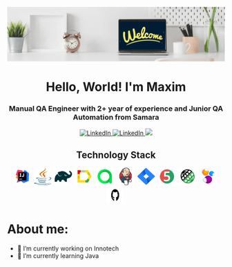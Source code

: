 ![Banner](./Banner.gif)

<div id="header" align="center">
	<h1>Hello, World! I'm Maxim </h1>
	<h3>Manual QA Engineer with 2+ year of experience and Junior QA Automation from Samara</h3>
	<a href="www.linkedin.com/in/maksim-dolgodvorov">
	<img src="https://img.shields.io/badge/LinkedIn-blue?style=for-the-badge&logo=linkedin&logoColor=white" alt="LinkedIn"/>
</a>
	<a href="https://t.me/darwin_33">
	<img src="https://img.shields.io/badge/Telegram-2CA5E0?style=for-the-badge&logo=telegram&logoColor=white" alt="LinkedIn"/>
</a>
	<a href="https://www.facebook.com/profile.php?id=100072807490482&mibextid=LQQJ4d">
	<img src="https://img.shields.io/badge/Facebook-%231877F2.svg?style=for-the-badge&logo=Facebook&logoColor=white"/>
</a>
</div>


<h2 align="center">Technology Stack </h2>

<p align="center">
<img src="https://github.com/Max0490/Max0490/blob/main/IDEA-logo.svg" title="idea" width="40" height="40" />&nbsp;
<img src="https://github.com/Max0490/Max0490/blob/main/java-logo.svg" title="java" width="40" height="40" />&nbsp;
<img src="https://github.com/Max0490/Max0490/blob/main/gradle-logo.svg" title="gradle" width="40" height="40" />&nbsp;
<img src="https://github.com/Max0490/Max0490/blob/main/allure-Report-logo.svg" title="allure" width="40" height="40" />&nbsp;
<img src="https://github.com/Max0490/Max0490/blob/main/allure-ee-logo.svg" title="allure" width="40" height="40" />&nbsp;
<img src="https://github.com/Max0490/Max0490/blob/main/jenkins-logo.svg" title="jenkins" width="40" height="40" />&nbsp;
<img src="https://github.com/Max0490/Max0490/blob/main/jira-logo.svg" title="jira" width="40" height="40" />&nbsp;
<img src="https://github.com/Max0490/Max0490/blob/main/junit5-logo.svg" title="junit" width="40" height="40" />&nbsp;
<img src="https://github.com/Max0490/Max0490/blob/main/rest-assured-logo.svg" title="rest" width="40" height="40" />&nbsp;
<img src="https://github.com/Max0490/Max0490/blob/main/selenide-logo.svg" title="selenide" width="40" height="40" />&nbsp;
<img src="https://github.com/Max0490/Max0490/blob/main/GitHub-Logo.wine.svg" title="github" width="40" height="40" />&nbsp;
</p>
	
# About me:
- 🔭 I’m currently working on Innotech
- 🌱 I’m currently learning Java



<!--
**Max0490/Max0490** is a ✨ _special_ ✨ repository because its `README.md` (this file) appears on your GitHub profile.

Here are some ideas to get you started:

- 🔭 I’m currently working on ...
- 🌱 I’m currently learning ...
- 👯 I’m looking to collaborate on ...
- 🤔 I’m looking for help with ...
- 💬 Ask me about ...
- 📫 How to reach me: ...
- 😄 Pronouns: ...
- ⚡ Fun fact: ...
-->

